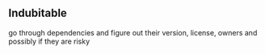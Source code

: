 ## Indubitable

go through dependencies and figure out their version, license, owners and possibly if they are risky


